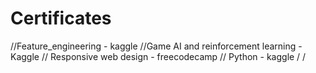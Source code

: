 # Certificates
//Feature_engineering - kaggle
//Game AI and reinforcement learning - Kaggle
// Responsive web design - freecodecamp
// Python - kaggle
/
/
